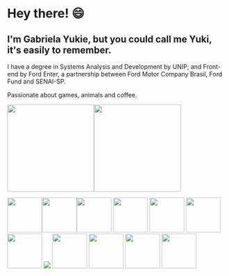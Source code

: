 

# Hey there! 😄


## I'm Gabriela Yukie, but you could call me Yuki, it's easily to remember.

I have a degree in Systems Analysis and Development by UNIP; and Front-end by Ford Enter, a partnership between Ford Motor Company Brasil, Ford Fund and SENAI-SP.

Passionate about games, animals and coffee.

<img height ="200" src="https://github-readme-stats.vercel.app/api?username=yukiecanatto&show_icons=true&theme=radical"/><img height ="200" src="https://github-readme-stats.vercel.app/api/top-langs/?username=anuraghazra&layout=donut"/>



<img height ="80" src="https://cdn.jsdelivr.net/gh/devicons/devicon/icons/github/github-original-wordmark.svg"/><img height = "80" src="https://cdn.jsdelivr.net/gh/devicons/devicon/icons/git/git-plain-wordmark.svg" /><img height = "80" src="https://cdn.jsdelivr.net/gh/devicons/devicon/icons/javascript/javascript-plain.svg" /> <img height = "80" src="https://cdn.jsdelivr.net/gh/devicons/devicon/icons/html5/html5-plain-wordmark.svg" /> <img height = "80" src="https://cdn.jsdelivr.net/gh/devicons/devicon/icons/css3/css3-plain-wordmark.svg" /> <img height = "80" src="https://cdn.jsdelivr.net/gh/devicons/devicon/icons/c/c-line.svg" /> <img height = "80" src="https://cdn.jsdelivr.net/gh/devicons/devicon/icons/cplusplus/cplusplus-line.svg" /> 
            <img src="https://cdn.jsdelivr.net/gh/devicons/devicon@latest/icons/csharp/csharp-line.svg" />
           <img height = "80" src="https://cdn.jsdelivr.net/gh/devicons/devicon/icons/opera/opera-plain-wordmark.svg" /> <img height ="80" src="https://cdn.jsdelivr.net/gh/devicons/devicon/icons/firefox/firefox-original.svg" /> <img height = "80" src="https://cdn.jsdelivr.net/gh/devicons/devicon/icons/chrome/chrome-original.svg"/> <img height="80" src="https://cdn.jsdelivr.net/gh/devicons/devicon/icons/gimp/gimp-original.svg" />




          
